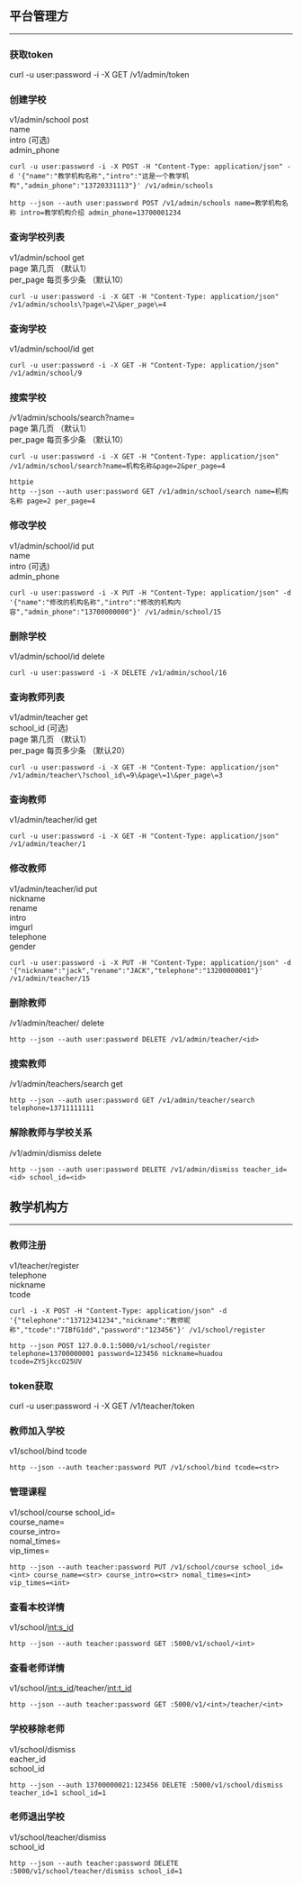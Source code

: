 平台管理方
------
******

### 获取token
curl -u user:password -i -X GET /v1/admin/token

### 创建学校
v1/admin/school   post    
name  
intro (可选)  
admin_phone  

    curl -u user:password -i -X POST -H "Content-Type: application/json" -d '{"name":"教学机构名称","intro":"这是一个教学机构","admin_phone":"13720331113"}' /v1/admin/schools

    http --json --auth user:password POST /v1/admin/schools name=教学机构名称 intro=教学机构介绍 admin_phone=13700001234

### 查询学校列表
v1/admin/school   get  
page   第几页  （默认1）  
per_page   每页多少条  （默认10）

    curl -u user:password -i -X GET -H "Content-Type: application/json" /v1/admin/schools\?page\=2\&per_page\=4

### 查询学校
v1/admin/school/id   get  

    curl -u user:password -i -X GET -H "Content-Type: application/json" /v1/admin/school/9

### 搜索学校
/v1/admin/schools/search?name=  
page   第几页  （默认1）  
per_page   每页多少条  （默认10）

    curl -u user:password -i -X GET -H "Content-Type: application/json" /v1/admin/school/search?name=机构名称&page=2&per_page=4

    httpie
    http --json --auth user:password GET /v1/admin/school/search name=机构名称 page=2 per_page=4  


### 修改学校
v1/admin/school/id   put  
name  
intro (可选)  
admin_phone  

    curl -u user:password -i -X PUT -H "Content-Type: application/json" -d '{"name":"修改的机构名称","intro":"修改的机构内容","admin_phone":"13700000000"}' /v1/admin/school/15


### 删除学校
v1/admin/school/id   delete  

    curl -u user:password -i -X DELETE /v1/admin/school/16


### 查询教师列表
v1/admin/teacher   get  
school_id (可选)  
page   第几页  （默认1）  
per_page   每页多少条  （默认20）

    curl -u user:password -i -X GET -H "Content-Type: application/json" /v1/admin/teacher\?school_id\=9\&page\=1\&per_page\=3


### 查询教师
v1/admin/teacher/id   get

    curl -u user:password -i -X GET -H "Content-Type: application/json" /v1/admin/teacher/1

### 修改教师
v1/admin/teacher/id   put  
nickname  
rename  
intro  
imgurl  
telephone  
gender  

    curl -u user:password -i -X PUT -H "Content-Type: application/json" -d '{"nickname":"jack","rename":"JACK","telephone":"13200000001"}' /v1/admin/teacher/15 


### 删除教师
/v1/admin/teacher/<id> delete  

    http --json --auth user:password DELETE /v1/admin/teacher/<id>


### 搜索教师
/v1/admin/teachers/search  get  

    http --json --auth user:password GET /v1/admin/teacher/search telephone=13711111111


### 解除教师与学校关系
/v1/admin/dismiss   delete  

    http --json --auth user:password DELETE /v1/admin/dismiss teacher_id=<id> school_id=<id>



教学机构方
------
******

### 教师注册
v1/teacher/register  
telephone  
nickname  
tcode  

    curl -i -X POST -H "Content-Type: application/json" -d '{"telephone":"13712341234","nickname":"教师昵称","tcode":"7IBfG1dd","password":"123456"}' /v1/school/register

    http --json POST 127.0.0.1:5000/v1/school/register telephone=13700000001 password=123456 nickname=huadou tcode=ZYSjkccO25UV


### token获取
curl -u user:password -i -X GET /v1/teacher/token


### 教师加入学校
v1/school/bind
tcode  

    http --json --auth teacher:password PUT /v1/school/bind tcode=<str>


### 管理课程
v1/school/course
school_id=<int>  
course_name=<str>  
course_intro=<str>  
nomal_times=<int>  
vip_times=<int>

    http --json --auth teacher:password PUT /v1/school/course school_id=<int> course_name=<str> course_intro=<str> nomal_times=<int> vip_times=<int>


### 查看本校详情
v1/school/<int:s_id>

    http --json --auth teacher:password GET :5000/v1/school/<int>


### 查看老师详情
v1/school/<int:s_id>/teacher/<int:t_id>  

    http --json --auth teacher:password GET :5000/v1/<int>/teacher/<int>


### 学校移除老师
v1/school/dismiss  
eacher_id  
school_id  

    http --json --auth 13700000021:123456 DELETE :5000/v1/school/dismiss teacher_id=1 school_id=1


### 老师退出学校
v1/school/teacher/dismiss  
school_id  

    http --json --auth teacher:password DELETE :5000/v1/school/teacher/dismiss school_id=1



